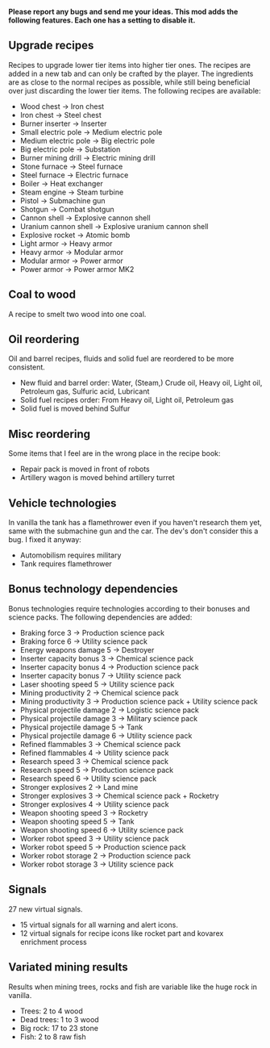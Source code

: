 **Please report any bugs and send me your ideas.
This mod adds the following features. Each one has a setting to disable it.**

## Upgrade recipes
Recipes to upgrade lower tier items into higher tier ones. The recipes are added in a new tab and can only be crafted by the player. The ingredients are as close to the normal recipes as possible, while still being beneficial over just discarding the lower tier items. The following recipes are available:

* Wood chest -> Iron chest
* Iron chest -> Steel chest
* Burner inserter -> Inserter
* Small electric pole -> Medium electric pole
* Medium electric pole -> Big electric pole
* Big electric pole -> Substation
* Burner mining drill -> Electric mining drill
* Stone furnace -> Steel furnace
* Steel furnace -> Electric furnace
* Boiler -> Heat exchanger
* Steam engine -> Steam turbine
* Pistol -> Submachine gun
* Shotgun -> Combat shotgun
* Cannon shell -> Explosive cannon shell
* Uranium cannon shell -> Explosive uranium cannon shell
* Explosive rocket -> Atomic bomb
* Light armor -> Heavy armor
* Heavy armor -> Modular armor
* Modular armor -> Power armor
* Power armor -> Power armor MK2


## Coal to wood
A recipe to smelt two wood into one coal.


## Oil reordering
Oil and barrel recipes, fluids and solid fuel are reordered to be more consistent.

* New fluid and barrel order: Water, (Steam,) Crude oil, Heavy oil, Light oil, Petroleum gas, Sulfuric acid, Lubricant
* Solid fuel recipes order: From Heavy oil, Light oil, Petroleum gas
* Solid fuel is moved behind Sulfur


## Misc reordering
Some items that I feel are in the wrong place in the recipe book:

* Repair pack is moved in front of robots
* Artillery wagon is moved behind artillery turret


## Vehicle technologies
In vanilla the tank has a flamethrower even if you haven't research them yet, same with the submachine gun and the car. The dev's don't consider this a bug. I fixed it anyway:

* Automobilism requires military
* Tank requires flamethrower


## Bonus technology dependencies
Bonus technologies require technologies according to their bonuses and science packs. The following dependencies are added:

* Braking force 3 -> Production science pack
* Braking force 6 -> Utility science pack
* Energy weapons damage 5 -> Destroyer
* Inserter capacity bonus 3 -> Chemical science pack
* Inserter capacity bonus 4 -> Production science pack
* Inserter capacity bonus 7 -> Utility science pack
* Laser shooting speed 5 -> Utility science pack
* Mining productivity 2 -> Chemical science pack
* Mining productivity 3 -> Production science pack + Utility science pack
* Physical projectile damage 2 -> Logistic science pack
* Physical projectile damage 3 -> Military science pack
* Physical projectile damage 5 -> Tank
* Physical projectile damage 6 -> Utility science pack
* Refined flammables 3 -> Chemical science pack
* Refined flammables 4 -> Utility science pack
* Research speed 3 -> Chemical science pack
* Research speed 5 -> Production science pack
* Research speed 6 -> Utility science pack
* Stronger explosives 2 -> Land mine
* Stronger explosives 3 -> Chemical science pack + Rocketry
* Stronger explosives 4 -> Utility science pack
* Weapon shooting speed 3 -> Rocketry
* Weapon shooting speed 5 -> Tank
* Weapon shooting speed 6 -> Utility science pack
* Worker robot speed 3 -> Utility science pack
* Worker robot speed 5 -> Production science pack
* Worker robot storage 2 -> Production science pack
* Worker robot storage 3 -> Utility science pack


## Signals
27 new virtual signals.

* 15 virtual signals for all warning and alert icons.
* 12 virtual signals for recipe icons like rocket part and kovarex enrichment process


## Variated mining results
Results when mining trees, rocks and fish are variable like the huge rock in vanilla.

* Trees: 2 to 4 wood
* Dead trees: 1 to 3 wood
* Big rock: 17 to 23 stone
* Fish: 2 to 8 raw fish
